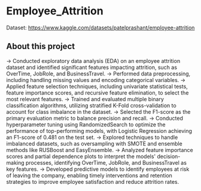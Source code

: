 # Employee_Attrition
Dataset: https://www.kaggle.com/datasets/patelprashant/employee-attrition 

## About this project
-> Conducted exploratory data analysis (EDA) on an employee attrition dataset and identified significant features impacting attrition, such as OverTime, JobRole, and BusinessTravel.
-> Performed data preprocessing, including handling missing values and encoding categorical variables.
-> Applied feature selection techniques, including univariate statistical tests, feature importance scores, and recursive feature elimination, to select the most relevant features.
-> Trained and evaluated multiple binary classification algorithms, utilizing stratified K-Fold cross-validation to account for class imbalance in the dataset.
-> Selected the F1-score as the primary evaluation metric to balance precision and recall.
-> Conducted hyperparameter tuning using RandomizedSearch to optimize the performance of top-performing models, with Logistic Regression achieving an F1-score of 0.481 on the test set.
-> Explored techniques to handle imbalanced datasets, such as oversampling with SMOTE and ensemble methods like RUSBoost and EasyEnsemble.
-> Analyzed feature importance scores and partial dependence plots to interpret the models' decision-making processes, identifying OverTime, JobRole, and BusinessTravel as key features.
-> Developed predictive models to identify employees at risk of leaving the company, enabling timely interventions and retention strategies to improve employee satisfaction and reduce attrition rates.
